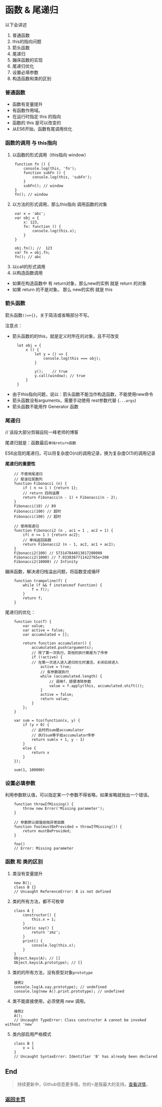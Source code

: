 # 函数 & 尾递归

以下会讲述
1. 普通函数
2. this的指向问题
3. 箭头函数
4. 尾递归
5. 蹦床函数的实现
6. 尾递归优化
7. 设置必填参数
8. 构造函数和类的区别

### 普通函数

* 函数有变量提升
* 有函数作用域。
* 在运行时指定 this 的指向
* 函数的 this 是可以改变的
* 从ES6开始，函数有尾调用优化

### 函数的调用 与 this指向

1. 以函数的形式调用（this指向 window）
   ```
    function fn () {
        console.log(this, 'fn');
        function subFn () {
            console.log(this, 'subFn');
        }
        subFn(); // window
    }
    fn(); // window
   ```
2. 以方法的形式调用，那么this指向 调用函数的对象
   ```
    var x = 'abc';
    var obj = {
        x: 123,
        fn: function () {
            console.log(this.x);
        }
    }

    obj.fn(); //  123
    var fn = obj.fn;
    fn(); // abc
   ```
3. 以call的形式调用
4. 以构造函数调用
  - 如果在构造函数中 有 return对象，那么new的实例 就是 return 的对象
  - 如果 return 的不是对象。 那么 new的实例 就是 this

### 箭头函数

箭头函数`()=>{}`，关于简洁或省略部分不写。

注意点：
* 箭头函数的的this，就是定义时所在的对象，且不可改变
  ```
    let obj = {
        x () {
            let y = () => {
                console.log(this === obj);
            }

            y();    // true
            y.call(window); // true
        }
    }
  ```
* 由于this指向问题，说以：箭头函数不能当作构造函数，不能使用new命令
* 箭头函数没有arguments，需要手动使用 rest参数代替 (`...args`)
* 箭头函数不能用作 Generator 函数

### 尾递归

// 该段大部分剪辑自阮一峰老师的博客

尾递归就是：函数最后`单纯return函数`

ES6出现的尾递归，可以将复杂度O(n)的调用记录，换为复杂度O(1)的调用记录

**尾递归的重要性**
```
    // 不使用尾递归
    // 斐波拉契数列
    function Fibonacci (n) {
        if ( n <= 1 ) {return 1};
        // return 四则运算
        return Fibonacci(n - 1) + Fibonacci(n - 2);
    }
    Fibonacci(10) // 89
    Fibonacci(100) // 超时
    Fibonacci(100) // 超时

    // 使用尾递归
    function Fibonacci2 (n , ac1 = 1 , ac2 = 1) {
        if( n <= 1 ) {return ac2};
        // 单纯返回函数
        return Fibonacci2 (n - 1, ac2, ac1 + ac2);
    }
    Fibonacci2(100) // 573147844013817200000
    Fibonacci2(1000) // 7.0330367711422765e+208
    Fibonacci2(10000) // Infinity
```

蹦床函数，解决递归栈溢出问题，将函数变成循环
```
    function trampoline(f) {
        while (f && f instanceof Function) {
            f = f();
        }
        return f;
    }
```

尾递归的优化：
```
    function tco(f) {
        var value;
        var active = false;
        var accumulated = [];

        return function accumulator() {
            accumulated.push(arguments);
            // 除了第一次执行，其他的执行都是为了传参
            if (!active) {
            // 在第一次进入进入递归优化时激活，关闭后续进入
                active = true;
                // 有参数就执行
                while (accumulated.length) {
                    // 调用f，顺便清除参数
                    value = f.apply(this, accumulated.shift());
                }
                active = false;
                return value;
            }
        };
    }

    var sum = tco(function(x, y) {
        if (y > 0) {
            // 此时的sum是accumulator
            // 执行sum等于给accumulator传参
            return sum(x + 1, y - 1)
        }
        else {
            return x
        }
    });

    sum(1, 100000)
```

### 设置必填参数

利用参数默认值，可以指定某一个参数不得省略，如果省略就抛出一个错误。
```
    function throwIfMissing() {
        throw new Error('Missing parameter');
    }

    // 参数默认赋值给抛异常函数
    function foo(mustBeProvided = throwIfMissing()) {
        return mustBeProvided;
    }

    foo()
    // Error: Missing parameter
```

### 函数 和 类的区别

1. 类没有变量提升
```
    new B();
    class B {}
    // Uncaught ReferenceError: B is not defined
```
2. 类的所有方法，都不可枚举
```
    class A {
        constructor() {
            this.x = 1;
        }
        static say() {
            return 'zmz';
        }
        print() {
            console.log(this.x);
        }
    }
    Object.keys(A); // []
    Object.keys(A.prototype); // []
```
3. 类的的所有方法，没有原型对象`prototype`
```
    接例2
    console.log(A.say.prototype); // undefined
    console.log(new A().print.prototype); // undefined
```
4. 类不能直接使用，必须使用 new 调用。
```
    接例2
    A();
    // Uncaught TypeError: Class constructor A cannot be invoked without 'new'
```
5. 类内部启用严格模式
```
    class B {
        x = 1
    }
    // Uncaught SyntaxError: Identifier 'B' has already been declared
```

## End

> 持续更新中，Github信息更多哦，你的⭐是我最大的支持。[查看详情](https://github.com/zhongmeizhi/)，

### [返回主页](/README.md)